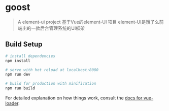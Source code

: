 # goost

> A  element-ui project
> 基于Vue的element-UI 项目 element-UI是饿了么前端出的一款后台管理系统的UI框架
## Build Setup

``` bash
# install dependencies
npm install

# serve with hot reload at localhost:8080
npm run dev

# build for production with minification
npm run build
```

For detailed explanation on how things work, consult the [docs for vue-loader](http://vuejs.github.io/vue-loader).
